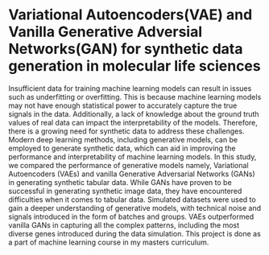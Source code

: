 # Variational Autoencoders(VAE) and Vanilla Generative Adversial Networks(GAN) for synthetic data generation in molecular life sciences 
Insufficient data for training machine learning models can result in issues such as underfitting or overfitting. This is because machine learning models may not have enough statistical power to accurately capture the true signals in the data. Additionally, a lack of knowledge about the ground truth values of real data can impact the interpretability of the models. Therefore, there is a growing need for synthetic data to address these challenges. Modern deep learning methods, including generative models, can be employed to generate synthetic data, which can aid in improving the performance and interpretability of machine learning models. In this study, we compared the performance of generative models namely, Variational Autoencoders (VAEs) and vanilla Generative Adversarial Networks (GANs) in generating synthetic tabular data. While GANs have proven to be successful in generating synthetic image data, they have encountered difficulties when it comes to tabular data. Simulated datasets were used to gain a deeper understanding of generative models, with technical noise and signals introduced in the form of batches and groups. VAEs outperformed vanilla GANs in capturing all the complex patterns, including the most diverse genes introduced during the data simulation. This project is done as a part of machine learning course in my masters curriculum.
